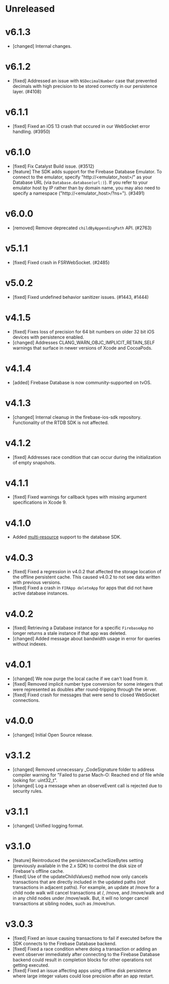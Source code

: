 # Unreleased

# v6.1.3
- [changed] Internal changes.

# v6.1.2
- [fixed] Addressed an issue with `NSDecimalNumber` case that prevented decimals with
  high precision to be stored correctly in our persistence layer. (#4108)

# v6.1.1
- [fixed] Fixed an iOS 13 crash that occured in our WebSocket error handling. (#3950)

# v6.1.0
- [fixed] Fix Catalyst Build issue. (#3512)
- [feature] The SDK adds support for the Firebase Database Emulator. To connect
  to the emulator, specify "http://<emulator_host>/" as your Database URL
  (via `Database.database(url:)`).
  If you refer to your emulator host by IP rather than by domain name, you may
  also need to specify a namespace ("http://<emulator_host>/?ns=<namespace>"). (#3491)

# v6.0.0
- [removed] Remove deprecated `childByAppendingPath` API. (#2763)

# v5.1.1
- [fixed] Fixed crash in FSRWebSocket. (#2485)

# v5.0.2
- [fixed] Fixed undefined behavior sanitizer issues. (#1443, #1444)

# v4.1.5
- [fixed] Fixes loss of precision for 64 bit numbers on older 32 bit iOS devices with persistence enabled.
- [changed] Addresses CLANG_WARN_OBJC_IMPLICIT_RETAIN_SELF warnings that surface in newer versions of Xcode and CocoaPods.

# v4.1.4
- [added] Firebase Database is now community-supported on tvOS.

# v4.1.3
- [changed] Internal cleanup in the firebase-ios-sdk repository. Functionality of the RTDB SDK is not affected.

# v4.1.2
- [fixed] Addresses race condition that can occur during the initialization of empty snapshots.

# v4.1.1
- [fixed] Fixed warnings for callback types with missing argument specifications in Xcode 9.

# v4.1.0
- Added [multi-resource](https://firebase.google.com/docs/database/usage/sharding) support to the database SDK.

# v4.0.3
- [fixed] Fixed a regression in v4.0.2 that affected the storage location of the offline persistent cache. This caused v4.0.2 to not see data written with previous versions.
- [fixed] Fixed a crash in `FIRApp deleteApp` for apps that did not have active database instances.

# v4.0.2
- [fixed] Retrieving a Database instance for a specific `FirebaseApp` no longer returns a stale instance if that app was deleted.
- [changed] Added message about bandwidth usage in error for queries without indexes.

# v4.0.1
- [changed] We now purge the local cache if we can't load from it.
- [fixed] Removed implicit number type conversion for some integers that were represented as doubles after round-tripping through the server.
- [fixed] Fixed crash for messages that were send to closed WebSocket connections.

# v4.0.0
- [changed] Initial Open Source release.

# v3.1.2

- [changed] Removed unnecessary _CodeSignature folder to address compiler
  warning for "Failed to parse Mach-O: Reached end of file while looking for:
  uint32_t".
- [changed] Log a message when an observeEvent call is rejected due to security
  rules.

# v3.1.1

- [changed] Unified logging format.

# v3.1.0

- [feature] Reintroduced the persistenceCacheSizeBytes setting (previously
  available in the 2.x SDK) to control the disk size of Firebase's offline
  cache.
- [fixed] Use of the updateChildValues() method now only cancels transactions
  that are directly included in the updated paths (not transactions in adjacent
  paths). For example, an update at /move for a child node walk will cancel
  transactions at /, /move, and /move/walk and in any child nodes under
  /move/walk. But, it will no longer cancel transactions at sibling nodes,
  such as /move/run.

# v3.0.3

- [fixed] Fixed an issue causing transactions to fail if executed before the
  SDK connects to the Firebase Database backend.
- [fixed] Fixed a race condition where doing a transaction or adding an event
  observer immediately after connecting to the Firebase Database backend could
  result in completion blocks for other operations not getting executed.
- [fixed] Fixed an issue affecting apps using offline disk persistence where
  large integer values could lose precision after an app restart.
